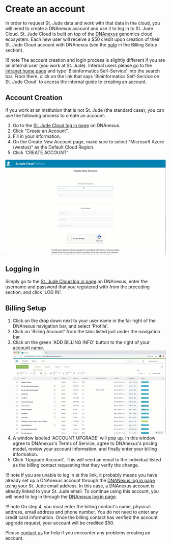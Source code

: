 # Create an account

In order to request St. Jude data and work with that data in the cloud, you will need to create a DNAnexus account and use it to log in to St. Jude Cloud. St. Jude Cloud is built on top of the [DNAnexus](https://www.dnanexus.com/) genomics cloud ecosystem. Each new user will receive a $50 credit upon creation of their St. Jude Cloud account with DNAnexus (see the [note](#billing-setup) in the Billing Setup section).

!!! note 
    The account creation and login process is slightly different if you are an internal user (you work at St. Jude). Internal users please go to the [intranet home page](https://home.stjude.org) and type 'Bioinformatics Self-Service' into the search bar. From there, click on the link that says 'Bioinformatics Self-Service on St. Jude Cloud' to access the internal guide to creating an account.


## Account Creation

If you work at an institution that is not St. Jude (the standard case), you can use the following process to create an account:

1. Go to the [St. Jude Cloud log in page](https://platform.dnanexus.com/register?client_id=sjcloudplatform) on DNAnexus.
2. Click "Create an Account".
3. Fill in your information.
4. On the Create New Account page, make sure to select "Microsoft Azure (westus)" as the Default Cloud Region.
5. Click 'CREATE ACCOUNT'

![](../../images/guides/genomics-platform/requesting-data/create-DX-account.gif)

## Logging in

Simply go to the [St. Jude Cloud log in page](https://platform.dnanexus.com/login?client_id=sjcloudplatform) on DNAnexus, enter the username and password that you registered with from the preceding section, and click 'LOG IN'.

## Billing Setup
1. Click on the drop down next to your user name in the far right of the DNAnexus navigation bar, and select 'Profile'.
2. Click on 'Billing Account' from the tabs listed just under the navigation bar.
3. Click on the green 'ADD BILLING INFO' button to the right of your account name.
![](../../images/guides/genomics-platform/requesting-data/DX-setup_billing_ext.gif)
4. A window labeled 'ACCOUNT UPGRADE' will pop up. In this window agree to DNAnexus's Terms of Service, agree to DNAnexus's pricing model, review your account information, and finally enter your billing information.
5. Click 'Upgrade Account'. This will send an email to the individual listed as the billing contact requesting that they verify the change.

!!! note
    If you are unable to log in at this link, it probably means you have already set up a DNAnexus account through the [DNANexus log in page](https://platform.dnanexus.com/login?client_id=sjcloudplatform) using your St. Jude email address. In this case, a DNAnexus account is already linked to your St. Jude email. To continue using this account, you will need to log in through the [DNAnexus log in page](https://platform.dnanexus.com/login?client_id=sjcloudplatform).

!!! note 
    On step 4, you must enter the billing contact's name, physical address, email address and phone number. You do not need to enter any credit card information. Once the billing contact has verified the account upgrade request, your account will be credited $50.


Please [contact us](mailto:support@stjude.cloud) for help if you encounter any problems creating an account.